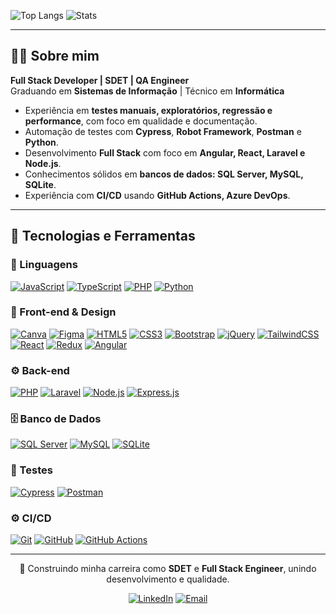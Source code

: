 

![Top Langs](https://github-readme-stats.vercel.app/api/top-langs/?username=FelipeGabriel7&layout=compact&theme=react)
![Stats](https://github-readme-stats.vercel.app/api?username=FelipeGabriel7&show_icons=true&hide_title=true&theme=react&count_private=true)

---

## 👨‍💻 Sobre mim

**Full Stack Developer | SDET | QA Engineer**  
Graduando em **Sistemas de Informação** | Técnico em **Informática**

- Experiência em **testes manuais, exploratórios, regressão e performance**, com foco em qualidade e documentação.  
- Automação de testes com **Cypress**, **Robot Framework**, **Postman** e **Python**.  
- Desenvolvimento **Full Stack** com foco em **Angular, React, Laravel e Node.js**.  
- Conhecimentos sólidos em **bancos de dados: SQL Server, MySQL, SQLite**.  
- Experiência com **CI/CD** usando **GitHub Actions, Azure DevOps**.  

---

## 🧰 Tecnologias e Ferramentas

### 📝 Linguagens
[![JavaScript](https://img.shields.io/badge/JavaScript-F7DF1E?style=flat&logo=javascript&logoColor=000000)](https://developer.mozilla.org/en-US/docs/Web/JavaScript)
[![TypeScript](https://img.shields.io/badge/TypeScript-3178C6?style=flat&logo=typescript&logoColor=white)](https://www.typescriptlang.org/)
[![PHP](https://img.shields.io/badge/PHP-777BB4?style=flat&logo=php&logoColor=white)](https://www.php.net/)
[![Python](https://img.shields.io/badge/Python-3776AB?style=flat&logo=python&logoColor=white)](https://www.python.org/)

### 🎨 Front-end & Design
[![Canva](https://img.shields.io/badge/Canva-F24E1E?style=flat&logo=Canva&logoColor=white)](https://www.figma.com/)
[![Figma](https://img.shields.io/badge/Figma-F24E1E?style=flat&logo=figma&logoColor=white)](https://www.figma.com/)
[![HTML5](https://img.shields.io/badge/HTML-E34F26?style=flat&logo=html5&logoColor=white)](https://developer.mozilla.org/en-US/docs/Web/HTML)
[![CSS3](https://img.shields.io/badge/CSS-1572B6?style=flat&logo=css&logoColor=white)](https://developer.mozilla.org/en-US/docs/Web/CSS)
[![Bootstrap](https://img.shields.io/badge/Bootstrap-7952B3?style=flat&logo=bootstrap&logoColor=white)](https://getbootstrap.com/)
[![jQuery](https://img.shields.io/badge/jQuery-0769AD?style=flat&logo=jquery&logoColor=white)](https://jquery.com/)
[![TailwindCSS](https://img.shields.io/badge/TailwindCSS-06B6D4?style=flat&logo=tailwind-css&logoColor=white)](https://tailwindcss.com/)
[![React](https://img.shields.io/badge/React-61DAFB?style=flat&logo=react&logoColor=000000)](https://reactjs.org/)
[![Redux](https://img.shields.io/badge/Redux-764ABC?style=flat&logo=redux&logoColor=white)](https://redux.js.org/)
[![Angular](https://img.shields.io/badge/Angular-DD0031?style=flat&logo=angular&logoColor=white)](https://angular.io/)


### ⚙️ Back-end
[![PHP](https://img.shields.io/badge/PHP-777BB4?style=flat&logo=php&logoColor=white)](https://www.php.net/)
[![Laravel](https://img.shields.io/badge/Laravel-FF2D20?style=flat&logo=laravel&logoColor=white)](https://laravel.com/)
[![Node.js](https://img.shields.io/badge/Node.js-339933?style=flat&logo=node.js&logoColor=white)](https://nodejs.org/)
[![Express.js](https://img.shields.io/badge/Express.js-000000?style=flat&logo=express&logoColor=white)](https://expressjs.com/)

### 🗄️ Banco de Dados
[![SQL Server](https://img.shields.io/badge/SQL_Server-CC2927?style=flat&logo=mssqlserver&logoColor=white)](https://www.microsoft.com/en-us/sql-server)
[![MySQL](https://img.shields.io/badge/MySQL-4479A1?style=flat&logo=mysql&logoColor=white)](https://www.mysql.com/)
[![SQLite](https://img.shields.io/badge/SQLite-003B57?style=flat&logo=sqlite&logoColor=white)](https://www.sqlite.org/)

### 🧪 Testes
[![Cypress](https://img.shields.io/badge/Cypress-17202C?style=flat&logo=cypress&logoColor=white)](https://www.cypress.io/)
[![Postman](https://img.shields.io/badge/Postman-FF6C37?style=flat&logo=postman&logoColor=white)](https://www.postman.com/)

### ⚙️ CI/CD
[![Git](https://img.shields.io/badge/Git-F05032?style=flat&logo=git&logoColor=white)](https://git-scm.com/)
[![GitHub](https://img.shields.io/badge/GitHub-181717?style=flat&logo=github&logoColor=white)](https://github.com/)
[![GitHub Actions](https://img.shields.io/badge/GitHub_Actions-2088FF?style=flat&logo=githubactions&logoColor=white)](https://github.com/features/actions)



---

<div align="center">

📘 Construindo minha carreira como **SDET** e **Full Stack Engineer**, unindo desenvolvimento e qualidade.

[![LinkedIn](https://img.shields.io/badge/LinkedIn-0E76A8?style=flat&logo=linkedin&logoColor=white)](https://www.linkedin.com/in/felipe-gabriel-dev/)
[![Email](https://img.shields.io/badge/Gmail-D14836?style=flat&logo=gmail&logoColor=white)](mailto:felipegabfd@gmail.com)

</div>

